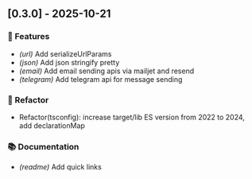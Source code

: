 ## [0.3.0] - 2025-10-21

### 🚀 Features

- *(url)* Add serializeUrlParams
- *(json)* Add json stringify pretty
- *(email)* Add email sending apis via mailjet and resend
- *(telegram)* Add telegram api for message sending

### 🚜 Refactor

- Refactor(tsconfig): increase target/lib ES version from 2022 to 2024,
add declarationMap

### 📚 Documentation

- *(readme)* Add quick links
